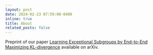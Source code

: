 ```yaml
---
layout: post
date: 2024-02-23 07:59:00-0400
inline: true
title: About
related_posts: false
---
```


Preprint of our paper <a href="https://arxiv.org/abs/2402.12930"> 
Learning Exceptional Subgroups by End-to-End Maximizing KL-divergence<a> available on arXiv.